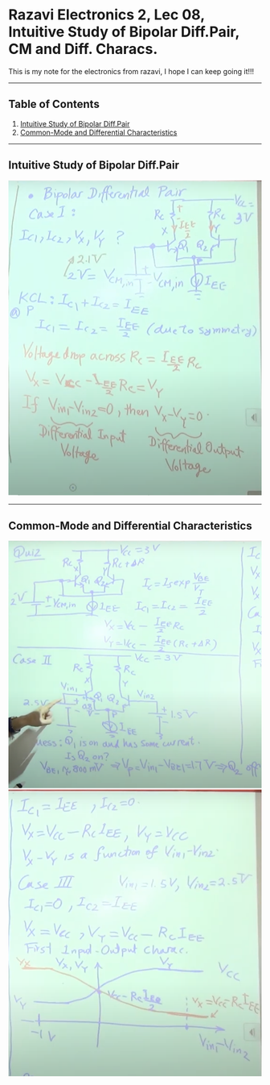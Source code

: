

# Razavi Electronics 2, Lec 08, Intuitive Study of Bipolar Diff.Pair, CM and Diff. Characs.

This is my note for the electronics from razavi, I hope I can keep going it!!!

---

## Table of Contents
1. [Intuitive Study of Bipolar Diff.Pair](#intuitive-study-of-bipolar-diffpair)
2. [Common-Mode and Differential Characteristics](#common-mode-and-differential-characteristics)



---
## Intuitive Study of Bipolar Diff.Pair
![](/images/BipolarDiffPair.png)


---
## Common-Mode and Differential Characteristics
![](/images/DiffPairAnalysis1.png)
![](/images/DiffPairAnalysis2.png)


